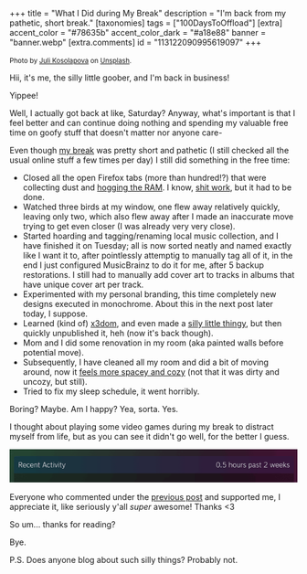 +++
title = "What I Did during My Break"
description = "I'm back from my pathetic, short break."
[taxonomies]
tags = ["100DaysToOffload"]
[extra]
accent_color = "#78635b"
accent_color_dark = "#a18e88"
banner = "banner.webp"
[extra.comments]
id = "113122090995619097"
+++

<small>Photo by [Juli Kosolapova](https://unsplash.com/@yuli_superson) on [Unsplash](https://unsplash.com/photos/brown-cliff-under-white-sky-tUsgCLx_HGk).</small>

Hii, it's me, the silly little goober, and I'm back in business!

Yippee!

Well, I actually got back at like, Saturday? Anyway, what's important is that I feel better and can continue doing nothing and spending my valuable free time on goofy stuff that doesn't matter nor anyone care-

Even though [my break](@/blog/2024-09-02-taking-a-break/index.md) was pretty short and pathetic (I still checked all the usual online stuff a few times per day) I still did something in the free time:

- Closed all the open Firefox tabs (more than hundred!?) that were collecting dust and [hogging the RAM](https://vmst.io/@daudix/113036721250670891). I know, [shit work](https://zachholman.com/posts/shit-work/), but it had to be done.
- Watched three birds at my window, one flew away relatively quickly, leaving only two, which also flew away after I made an inaccurate move trying to get even closer (I was already very very close).
- Started hoarding and tagging/renaming local music collection, and I have finished it on Tuesday; all is now sorted neatly and named exactly like I want it to, after pointlessly attemptig to manually tag all of it, in the end I just configured MusicBrainz to do it for me, after 5 backup restorations. I still had to manually add cover art to tracks in albums that have unique cover art per track.
- Experimented with my personal branding, this time completely new designs executed in monochrome. About this in the next post later today, I suppose.
- Learned (kind of) [x3dom](https://www.x3dom.org), and even made a [silly little thingy](@/swag/index.md), but then quickly unpublished it, heh (now it's back though).
- Mom and I did some renovation in my room (aka painted walls before potential move).
- Subsequently, I have cleaned all my room and did a bit of moving around, now it [feels more spacey and cozy](https://pleroma.envs.net/notice/Alti2dfyNVw8JHWNSi) (not that it was dirty and uncozy, but still).
- Tried to fix my sleep schedule, it went horribly.

Boring? Maybe. Am I happy? Yea, sorta. Yes.

I thought about playing some video games during my break to distract myself from life, but as you can see it didn't go well, for the better I guess.

![A screenshot showing the text "Recent Activity" followed by "0.5 hours past 2 weeks".](recent-activity.png)

Everyone who commented under the [previous post](@/blog/2024-09-02-taking-a-break/index.md) and supported me, I appreciate it, like seriously y'all *super* awesome! Thanks <3

So um... thanks for reading?

Bye.

P.S. Does anyone blog about such silly things? Probably not.
